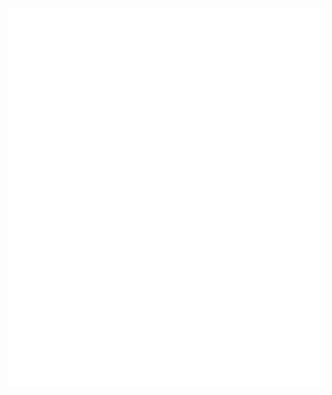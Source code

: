 <div align="center">
  <a href="https://github.com/kodie/kodie"><img src="https://github.com/kodie/kodie/raw/main/window.svg" alt="Hi there, my name is Kodie Grantham. Welcome to my GitHub page." /></a>
</div>
